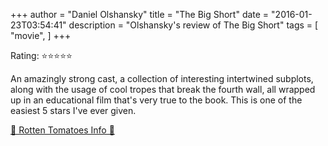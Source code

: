 +++
author = "Daniel Olshansky"
title = "The Big Short"
date = "2016-01-23T03:54:41"
description = "Olshansky's review of The Big Short"
tags = [
    "movie",
]
+++

Rating: ⭐⭐⭐⭐⭐

An amazingly strong cast, a collection of interesting intertwined subplots, along with the usage of cool tropes that break the fourth wall, all wrapped up in an educational film that's very true to the book. This is one of the easiest 5 stars I've ever given.

[🍅 Rotten Tomatoes Info 🍅](https://www.rottentomatoes.com//m/the_big_short)